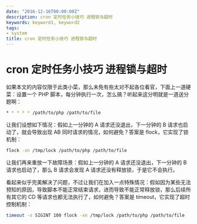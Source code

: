 ```yaml
---
date: "2016-12-16T00:00:00Z"
description: cron 定时任务小技巧 进程锁与超时
keywords: keyword1, keyword2
tags:
- system
title: cron 定时任务小技巧 进程锁与超时
---
```


# cron 定时任务小技巧 进程锁与超时

如果本文的内容仅限于此类小菜，那么未免有些太对不起各位看官，下面上一道硬菜：设置一个 PHP 脚本，每分钟执行一次，怎么搞？听起来这分明就是一道送分题啊：

```bash
* * * * * /path/to/php /path/to/file
```

让我们设想如下情况：假如上一分钟的 A 请求还没退出，下一分钟的 B 请求也启动了，就会导致出现 AB 同时请求的情况，如何避免？答案是 flock，它实现了锁机制：

```bash
flock -xn /tmp/lock /path/to/php /path/to/file
```

让我们再来重放一下故障场景：假如上一分钟的 A 请求还没退出，下一分钟的 B 请求也启动了，那么 B 请求会发现 A 请求还没有释放锁，于是它不会执行。

看起来似乎完美解决了问题，不过让我们在加入一点特殊情况：假如因为某些无法预知的原因，导致脚本不能正常结束请求，进而导致不能正常释放锁，那么后续所有其它的 CD 等请求也都无法执行了，如何避免？答案是 timeout，它实现了超时控制机制：

```bash
timeout -s SIGINT 100 flock -xn /tmp/lock /path/to/php /path/to/file
```
